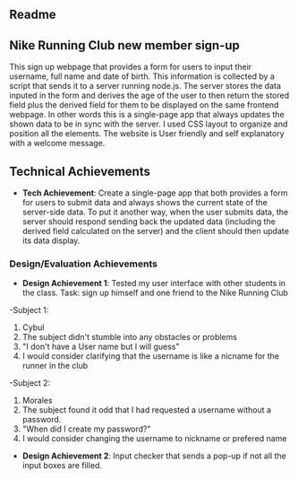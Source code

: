 Readme 
---

## Nike Running Club new member sign-up
This sign up webpage that provides a form for users to input their username, full name and date of birth. This information is collected by a script that sends it to a server running node.js. The server stores the data inputed in the form and derives the age of the user to then return the stored field plus the derived field for them to be displayed on the same frontend webpage. In other words this is a single-page app that always updates the shown data to be in sync with the server. I used CSS layout to organize and position all the elements. The website is User friendly and self explanatory with a welcome message.
## Technical Achievements
- **Tech Achievement**: Create a single-page app that both provides a form for users to submit data and always shows the current state of the server-side data. To put it another way, when the user submits data, the server should respond sending back the updated data (including the derived field calculated on the server) and the client should then update its data display.

### Design/Evaluation Achievements
- **Design Achievement 1**: Tested my user interface with other students in the class.
 Task: sign up himself and one friend to the Nike Running Club

-Subject 1:
1. Cybul
2. The subject didn't stumble into any obstacles or problems
3. "I don't have a User name but I will guess"
4. I would consider clarifying that the username is like a nicname for the runner in the club

-Subject 2:
1. Morales
2. The subject found it odd that I had requested a username without a password.
3. "When did I create my password?"
4. I would consider changing the username to nickname or prefered name

- **Design Achievement 2**: Input checker that sends a pop-up if not all the input boxes are filled.
